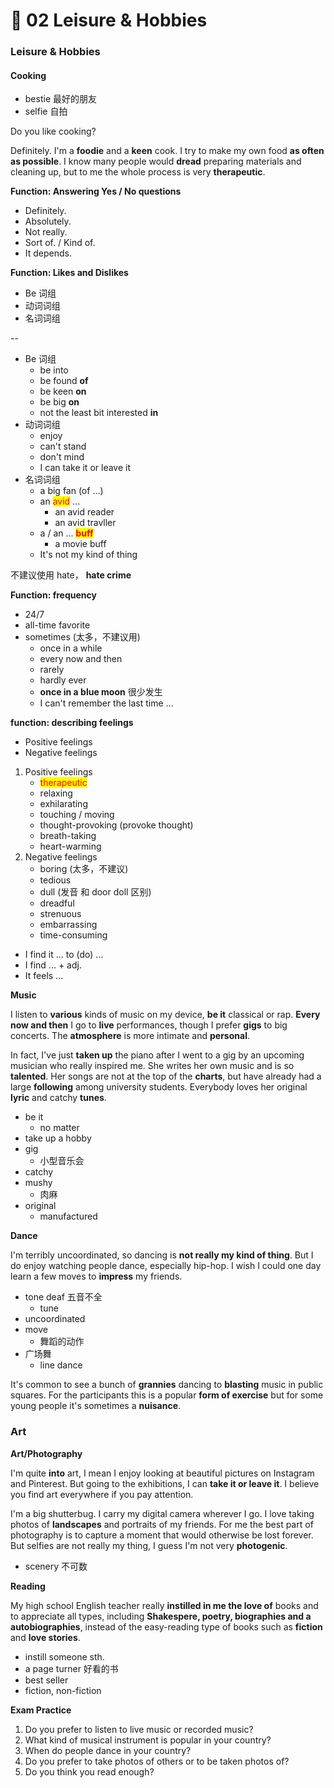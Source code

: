 # 🔷 02 Leisure & Hobbies

### Leisure & Hobbies

#### Cooking

* bestie 最好的朋友
* selfie 自拍

Do you like cooking?

Definitely. I'm a **foodie** and a **keen** cook. I try to make my own food **as often as possible**. I know many people would **dread** preparing materials and cleaning up, but to me the whole process is very **therapeutic**.

**Function: Answering Yes / No questions**

* Definitely.
* Absolutely.
* Not really.
* Sort of. / Kind of.
* It depends.

**Function: Likes and Dislikes**

* Be 词组
* 动词词组
* 名词词组

\--

* Be 词组
  * be into
  * be found **of**
  * be keen **on**
  * be big **on**
  * not the least bit interested **in**
* 动词词组
  * enjoy
  * can't stand
  * don't mind
  * I can take it or leave it
* 名词词组
  * a big fan (of ...)
  * an <mark style="color:red;">avid</mark> ...
    * an avid reader
    * an avid travller
  * a / an ... <mark style="color:red;">**buff**</mark>
    * a movie buff
  * It's not my kind of thing

不建议使用 hate， **hate crime**

**Function: frequency**

* 24/7
* all-time favorite
* sometimes (太多，不建议用)
  * once in a while
  * every now and then
  * rarely
  * hardly ever
  * **once in a blue moon** 很少发生
  * I can't remember the last time ...

**function: describing feelings**

* Positive feelings
* Negative feelings

1. Positive feelings
   * <mark style="color:red;">therapeutic</mark>
   * relaxing
   * exhilarating
   * touching / moving
   * thought-provoking (provoke thought)
   * breath-taking
   * heart-warming
2. Negative feelings
   * boring (太多，不建议)
   * tedious
   * dull (发音 和 door doll 区别)
   * dreadful
   * strenuous
   * embarrassing
   * time-consuming

* I find it ... to (do) ...
* I find ... + adj.
* It feels ...

**Music**

I listen to **various** kinds of music on my device, **be it** classical or rap. **Every now and then** I go to **live** performances, though I prefer **gigs** to big concerts. The **atmosphere** is more intimate and **personal**.

In fact, I've just **taken up** the piano after I went to a gig by an upcoming musician who really inspired me. She writes her own music and is so **talented**. Her songs are not at the top of the **charts**, but have already had a large **following** among university students. Everybody loves her original **lyric** and catchy **tunes**.

* be it
  * no matter
* take up a hobby
* gig
  * 小型音乐会
* catchy
* mushy
  * 肉麻
* original
  * manufactured

**Dance**

I'm terribly uncoordinated, so dancing is **not really my kind of thing**. But I do enjoy watching people dance, especially hip-hop. I wish I could one day learn a few moves to **impress** my friends.

* tone deaf 五音不全
  * tune
* uncoordinated
* move
  * 舞蹈的动作
* 广场舞
  * line dance

It's common to see a bunch of **grannies** dancing to **blasting** music in public squares. For the participants this is a popular **form of exercise** but for some young people it's sometimes a **nuisance**.

### Art

**Art/Photography**

I'm quite **into** art, I mean I enjoy looking at beautiful pictures on Instagram and Pinterest. But going to the exhibitions, I can **take it or leave it**. I believe you find art everywhere if you pay attention.

I'm a big shutterbug. I carry my digital camera wherever I go. I love taking photos of **landscapes** and portraits of my friends. For me the best part of photography is to capture a moment that would otherwise be lost forever. But selfies are not really my thing, I guess I'm not very **photogenic**.

* scenery 不可数

**Reading**

My high school English teacher really **instilled in me the love of** books and to appreciate all types, including **Shakespere, poetry, biographies and a autobiographies**, instead of the easy-reading type of books such as **fiction** and **love stories**.

* instill someone sth.
* a page turner 好看的书
* best seller
* fiction, non-fiction

**Exam Practice**

1. Do you prefer to listen to live music or recorded music?
2. What kind of musical instrument is popular in your country?
3. When do people dance in your country?
4. Do you prefer to take photos of others or to be taken photos of?
5. Do you think you read enough?

###
